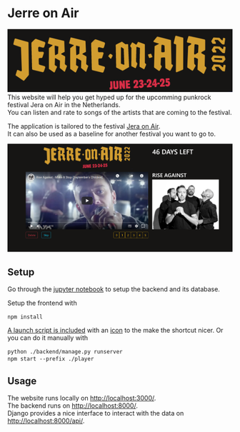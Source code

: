 # Jerre on Air
![Jerre on Air](./player/src/jerreOnAir.png)
This website will help you get hyped up for the upcomming punkrock festival Jera on Air in the Netherlands.\
You can listen and rate to songs of the artists that are coming to the festival.

The application is tailored to the festival [Jera on Air](https://www.jeraonair.nl/nl/).\
It can also be used as a baseline for another festival you want to go to.

![Preview](./preview.png)

## Setup
Go through the [jupyter notebook](jerre_on_air.ipynb) to setup the backend and its database.

Setup the frontend with
```
npm install
```
[A launch script is included](./launch.bat) with an [icon](launch_icon.ico) to the make the shortcut nicer.
Or you can do it manually with
```
python ./backend/manage.py runserver
npm start --prefix ./player
```

## Usage
The website runs locally on [http://localhost:3000/](http://localhost:3000/).\
The backend runs on [http://localhost:8000/](http://localhost:8000/).\
Django provides a nice interface to interact with the data on [http://localhost:8000/api/](http://localhost:8000/api/).


